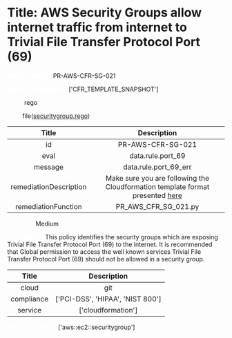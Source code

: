 



# Title: AWS Security Groups allow internet traffic from internet to Trivial File Transfer Protocol Port (69)


***<font color="white">Master Test Id:</font>*** PR-AWS-CFR-SG-021

***<font color="white">Master Snapshot Id:</font>*** ['CFR_TEMPLATE_SNAPSHOT']

***<font color="white">type:</font>*** rego

***<font color="white">rule:</font>*** file([securitygroup.rego])  
  
  
  
  

|Title|Description|
| :---: | :---: |
|id|PR-AWS-CFR-SG-021|
|eval|data.rule.port_69|
|message|data.rule.port_69_err|
|remediationDescription|Make sure you are following the Cloudformation template format presented <a href='https://docs.aws.amazon.com/AWSCloudFormation/latest/UserGuide/aws-properties-ec2-security-group.html' target='_blank'>here</a>|
|remediationFunction|PR_AWS_CFR_SG_021.py|


***<font color="white">Severity:</font>*** Medium

***<font color="white">Description:</font>*** This policy identifies the security groups which are exposing Trivial File Transfer Protocol Port (69) to the internet. It is recommended that Global permission to access the well known services Trivial File Transfer Protocol Port (69) should not be allowed in a security group.  
  
  

|Title|Description|
| :---: | :---: |
|cloud|git|
|compliance|['PCI-DSS', 'HIPAA', 'NIST 800']|
|service|['cloudformation']|


***<font color="white">Resource Types:</font>*** ['aws::ec2::securitygroup']


[securitygroup.rego]: https://github.com/prancer-io/prancer-compliance-test/tree/master/aws/iac/securitygroup.rego
